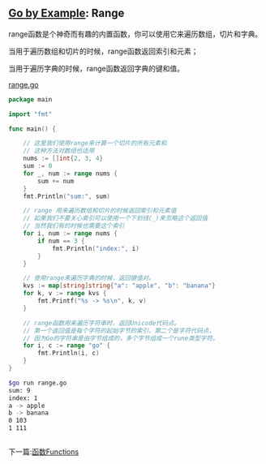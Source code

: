 ## [Go by Example](https://gobyexample.com/): Range

range函数是个神奇而有趣的内置函数，你可以使用它来遍历数组，切片和字典。

当用于遍历数组和切片的时候，range函数返回索引和元素；

当用于遍历字典的时候，range函数返回字典的键和值。

[range.go](<../src/range.go>)

```go
package main

import "fmt"

func main() {

	// 这里我们使用range来计算一个切片的所有元素和
	// 这种方法对数组也适用
	nums := []int{2, 3, 4}
	sum := 0
	for _, num := range nums {
		sum += num
	}
	fmt.Println("sum:", sum)

	// range 用来遍历数组和切片的时候返回索引和元素值
	// 如果我们不要关心索引可以使用一个下划线(_)来忽略这个返回值
	// 当然我们有的时候也需要这个索引
	for i, num := range nums {
		if num == 3 {
			fmt.Println("index:", i)
		}
	}

	// 使用range来遍历字典的时候，返回键值对。
	kvs := map[string]string{"a": "apple", "b": "banana"}
	for k, v := range kvs {
		fmt.Printf("%s -> %s\n", k, v)
	}

	// range函数用来遍历字符串时，返回Unicode代码点。
	// 第一个返回值是每个字符的起始字节的索引，第二个是字符代码点，
	// 因为Go的字符串是由字节组成的，多个字节组成一个rune类型字符。
	for i, c := range "go" {
		fmt.Println(i, c)
	}
}

```

```bash
$go run range.go
sum: 9
index: 1
a -> apple
b -> banana
0 103
1 111



```

下一篇:[函数Functions](functions.md)